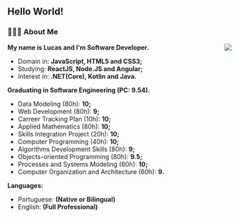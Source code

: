## Hello World!

### 👨🏻‍💻 About Me 

<img align='right' src="https://github.com/fonluc/fonluc/blob/main/software-engineering.gif"  frameBorder="0"></img>

**My name is Lucas and I'm Software Developer.**

* Domain in: **JavaScript, HTML5 and CSS3;**
* Studying: **ReactJS, Node.JS and Angular;**
* Interest in: **.NET(Core), Kotlin and Java.**
 
**Graduating in Software Engineering (PC: 9.54).**

- Data Modeling (80h): **10;**
- Web Development (80h): **9;**
- Carreer Tracking Plan (10h): **10;**
- Applied Mathematics (80h): **10;**
- Skills Integration Project (20h): **10;**
- Computer Programming (40h): **10;**
- Algorithms Development Skills (80h): **9;**
- Objects-oriented Programming (80h): **9.5;**
- Processes and Systems Modeling (60h): **10;**
- Computer Organization and Architecture (60h): **9.**

**Languages:**

- Portuguese: **(Native or Bilingual)**
- English: **(Full Professional)**
